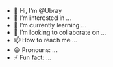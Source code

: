 - 👋 Hi, I’m @Ubray
- 👀 I’m interested in ...
- 🌱 I’m currently learning ...
- 💞️ I’m looking to collaborate on ...
- 📫 How to reach me ...
- 😄 Pronouns: ...
- ⚡ Fun fact: ...

<!---
Ubray/Ubray is a ✨ special ✨ repository because its `README.md` (this file) appears on your GitHub profile.
You can click the Preview link to take a look at your changes.
--->
